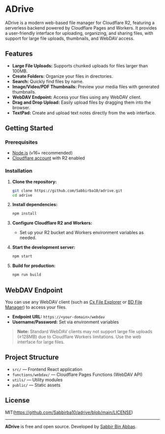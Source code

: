 # ADrive

ADrive is a modern web-based file manager for Cloudflare R2, featuring a serverless backend powered by Cloudflare Pages and Workers. It provides a user-friendly interface for uploading, organizing, and sharing files, with support for large file uploads, thumbnails, and WebDAV access.

## Features

- **Large File Uploads:** Supports chunked uploads for files larger than 100MB.
- **Create Folders:** Organize your files in directories.
- **Search:** Quickly find files by name.
- **Image/Video/PDF Thumbnails:** Preview your media files with generated thumbnails.
- **WebDAV Endpoint:** Access your files using any WebDAV client.
- **Drag and Drop Upload:** Easily upload files by dragging them into the browser.
- **TextPad:** Create and upload text notes directly from the web interface.

## Getting Started

### Prerequisites

- [Node.js](https://nodejs.org/) (v16+ recommended)
- [Cloudflare account](https://dash.cloudflare.com/) with R2 enabled

### Installation

1. **Clone the repository:**

   ```sh
   git clone https://github.com/Sabbirba10/adrive.git
   cd adrive
   ```

2. **Install dependencies:**

   ```sh
   npm install
   ```

3. **Configure Cloudflare R2 and Workers:**

   - Set up your R2 bucket and Workers environment variables as needed.

4. **Start the development server:**

   ```sh
   npm start
   ```

5. **Build for production:**
   ```sh
   npm run build
   ```

## WebDAV Endpoint

You can use any WebDAV client (such as [Cx File Explorer](https://play.google.com/store/apps/details?id=com.cxinventor.file.explorer) or [BD File Manager](https://play.google.com/store/apps/details?id=com.liuzho.file.explorer)) to access your files.

- **Endpoint URL:** `https://<your-domain>/webdav`
- **Username/Password:** Set via environment variables

> **Note:** Standard WebDAV clients may not support large file uploads (≥128MB) due to Cloudflare Workers limitations. Use the web interface for large files.

## Project Structure

- `src/` — Frontend React application
- `functions/webdav/` — Cloudflare Pages Functions (WebDAV API)
- `utils/` — Utility modules
- `public/` — Static assets

## License

MIT(https://github.com/Sabbirba10/adrive/blob/main/LICENSE)

---

**ADrive** is free and open source. Developed by [Sabbir Bin Abbas](https://github.com/Sabbirba10/).
